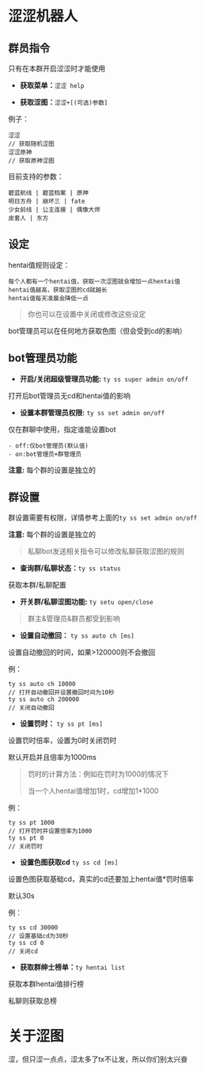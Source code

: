 # 涩涩机器人




## 群员指令

只有在本群开启涩涩时才能使用

- **获取菜单：**`涩涩 help`

- **获取涩图：**`涩涩+[(可选)参数]`

例子：

```
涩涩
// 获取随机涩图
涩涩原神
// 获取原神涩图
```

目前支持的参数：
```shell
碧蓝航线 | 碧蓝档案 | 原神 
明日方舟 | 崩坏三 | fate 
少女前线 | 公主连接 | 偶像大师 
皮套人 | 东方
```

## 设定

hentai值规则设定：
```
每个人都有一个hentai值，获取一次涩图就会增加一点hentai值
hentai值越高，获取涩图的cd就越长
hentai值每天凌晨会降低一点
```
> 你也可以在设置中关闭或修改这些设定

bot管理员可以在任何地方获取色图（但会受到cd的影响）

## bot管理员功能

- **开启/关闭超级管理员功能:** `ty ss super admin on/off`

打开后bot管理员无cd和hentai值的影响

- **设置本群管理员权限:** `ty ss set admin on/off`

仅在群聊中使用，指定谁能设置bot

```
- off:仅bot管理员(默认值)
- on:bot管理员+群管理员
```

**注意:** 每个群的设置是独立的

## 群设置

群设置需要有权限，详情参考上面的`ty ss set admin on/off`

**注意:** 每个群的设置是独立的

> 私聊bot发送相关指令可以修改私聊获取涩图的规则

- **查询群/私聊状态：**`ty ss status`

获取本群/私聊配置

- **开关群/私聊涩图功能:** `ty setu open/close`

> 群主&管理员&群员都受到影响

- **设置自动撤回：** `ty ss auto ch [ms]`

设置自动撤回的时间，如果>120000则不会撤回

例：
```
ty ss auto ch 10000
// 打开自动撤回并设置撤回时间为10秒
ty ss auto ch 200000
// 关闭自动撤回
```
- **设置罚时：** `ty ss pt [ms]`

设置罚时倍率，设置为0时关闭罚时

默认开启并且倍率为1000ms

> 罚时的计算方法：例如在罚时为1000的情况下
> 
> 当一个人hentai值增加1时，cd增加1*1000

例：
```
ty ss pt 1000
// 打开罚时并设置倍率为1000
ty ss pt 0
// 关闭罚时
```

- **设置色图获取cd** `ty ss cd [ms]`

设置色图获取基础cd，真实的cd还要加上hentai值*罚时倍率

默认30s

例：
```
ty ss cd 30000
// 设置基础cd为30秒
ty ss cd 0
// 关闭cd
```

- **获取群绅士榜单：**`ty hentai list`

获取本群hentai值排行榜

私聊则获取总榜



# 关于涩图

涩，但只涩一点点，涩太多了tx不让发，所以你们别太兴奋
